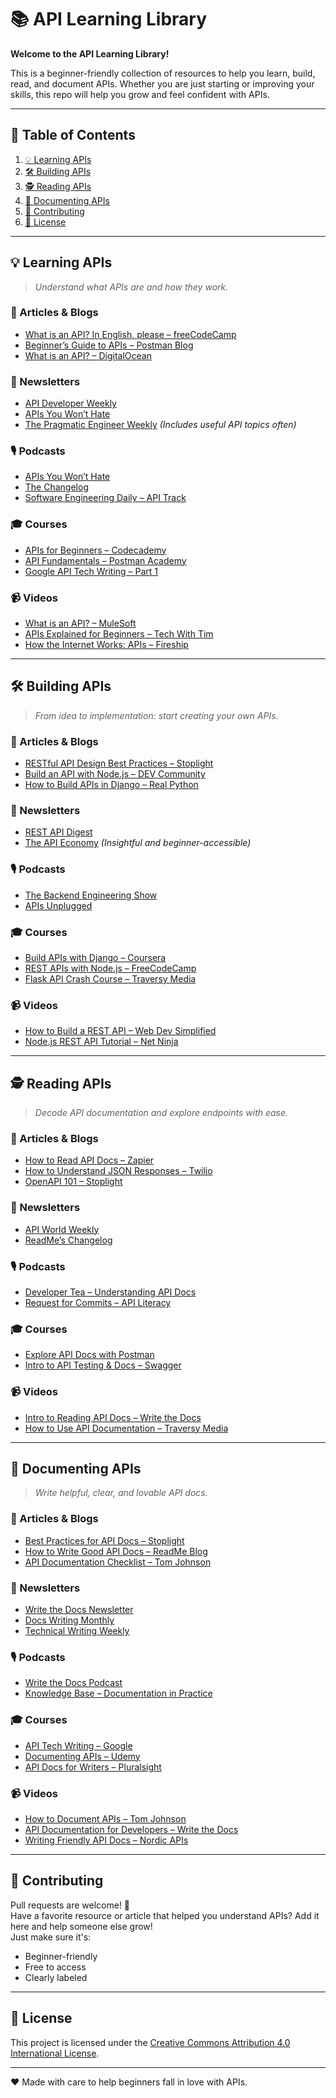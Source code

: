 # 📚 API Learning Library
**Welcome to the API Learning Library!**

This is a beginner-friendly collection of resources to help you learn, build, read, and document APIs. Whether you are just starting or improving your skills, this repo will help you grow and feel confident with APIs.

---

## 🔖 Table of Contents

1. [💡 Learning APIs](#learning-apis)
2. [🛠 Building APIs](#building-apis)
3. [🕵️ Reading APIs](#reading-apis)
4. [📝 Documenting APIs](#documenting-apis)
5. [🤝 Contributing](#contributing)
6. [📄 License](#license)

---

## 💡 Learning APIs

> *Understand what APIs are and how they work.*

### 📖 Articles & Blogs
- [What is an API? In English, please – freeCodeCamp](https://www.freecodecamp.org/news/what-is-an-api-in-english-please-b880a3214a82/)
- [Beginner’s Guide to APIs – Postman Blog](https://blog.postman.com/a-beginners-guide-to-apis/)
- [What is an API? – DigitalOcean](https://www.digitalocean.com/community/tutorials/what-is-an-api)

### 📰 Newsletters
- [API Developer Weekly](https://apideveloperweekly.com/)
- [APIs You Won’t Hate](https://www.apisyouwonthate.com/newsletter)
- [The Pragmatic Engineer Weekly](https://newsletter.pragmaticengineer.com/) *(Includes useful API topics often)*

### 🎙 Podcasts
- [APIs You Won’t Hate](https://www.apisyouwonthate.com/podcast)
- [The Changelog](https://changelog.com/)
- [Software Engineering Daily – API Track](https://softwareengineeringdaily.com/tag/api/)

### 🎓 Courses
- [APIs for Beginners – Codecademy](https://www.codecademy.com/learn/learn-api-development)
- [API Fundamentals – Postman Academy](https://learning.postman.com/)
- [Google API Tech Writing – Part 1](https://developers.google.com/tech-writing)

### 📹 Videos
- [What is an API? – MuleSoft](https://www.youtube.com/watch?v=s7wmiS2mSXY)
- [APIs Explained for Beginners – Tech With Tim](https://www.youtube.com/watch?v=GZvSYJDk-us)
- [How the Internet Works: APIs – Fireship](https://www.youtube.com/watch?v=WXsD0ZgxjRw)

---

## 🛠 Building APIs

> *From idea to implementation: start creating your own APIs.*

### 📖 Articles & Blogs
- [RESTful API Design Best Practices – Stoplight](https://stoplight.io/blog/rest-api-design-best-practices/)
- [Build an API with Node.js – DEV Community](https://dev.to/fraserxu/how-to-build-a-rest-api-with-node-js-express-and-mongodb-2m6f)
- [How to Build APIs in Django – Real Python](https://realpython.com/django-rest-framework-quick-start/)

### 📰 Newsletters
- [REST API Digest](https://restfulapi.net/newsletter/)
- [The API Economy](https://newsletter.theapieconomy.com/) *(Insightful and beginner-accessible)*

### 🎙 Podcasts
- [The Backend Engineering Show](https://backendengineering.show/)
- [APIs Unplugged](https://developer.mulesoft.com/podcast/)

### 🎓 Courses
- [Build APIs with Django – Coursera](https://www.coursera.org/learn/django-apis)
- [REST APIs with Node.js – FreeCodeCamp](https://www.freecodecamp.org/news/building-a-simple-api-with-express-js/)
- [Flask API Crash Course – Traversy Media](https://www.youtube.com/watch?v=Qr4QMBUPxWo)

### 📹 Videos
- [How to Build a REST API – Web Dev Simplified](https://www.youtube.com/watch?v=l8WPWK9mS5M)
- [Node.js REST API Tutorial – Net Ninja](https://www.youtube.com/watch?v=2JkgY7n4f5o)

---

## 🕵️ Reading APIs

> *Decode API documentation and explore endpoints with ease.*

### 📖 Articles & Blogs
- [How to Read API Docs – Zapier](https://zapier.com/blog/api-glossary/)
- [How to Understand JSON Responses – Twilio](https://www.twilio.com/blog/2017/10/understanding-json.html)
- [OpenAPI 101 – Stoplight](https://stoplight.io/open-api/)

### 📰 Newsletters
- [API World Weekly](https://apiworld.co/newsletter)
- [ReadMe’s Changelog](https://readme.com/changelog)

### 🎙 Podcasts
- [Developer Tea – Understanding API Docs](https://developertea.simplecast.com/)
- [Request for Commits – API Literacy](https://changelog.com/rfc)

### 🎓 Courses
- [Explore API Docs with Postman](https://learning.postman.com/)
- [Intro to API Testing & Docs – Swagger](https://swagger.io/resources/webinars/)

### 📹 Videos
- [Intro to Reading API Docs – Write the Docs](https://www.youtube.com/watch?v=FzvK5uuakiI)
- [How to Use API Documentation – Traversy Media](https://www.youtube.com/watch?v=GZvSYJDk-us)

---

## 📝 Documenting APIs

> *Write helpful, clear, and lovable API docs.*

### 📖 Articles & Blogs
- [Best Practices for API Docs – Stoplight](https://stoplight.io/blog/api-documentation-best-practices/)
- [How to Write Good API Docs – ReadMe Blog](https://readme.com/blog/how-to-write-api-documentation/)
- [API Documentation Checklist – Tom Johnson](https://idratherbewriting.com/learnapidoc/docapis_documenting_your_api.html)

### 📰 Newsletters
- [Write the Docs Newsletter](https://www.writethedocs.org/newsletter/)
- [Docs Writing Monthly](https://www.docswritingmonthly.com/)
- [Technical Writing Weekly](https://technicalwritingweekly.com/)

### 🎙 Podcasts
- [Write the Docs Podcast](https://www.writethedocs.org/podcast/)
- [Knowledge Base – Documentation in Practice](https://knowledgebase.simplecast.com/)

### 🎓 Courses
- [API Tech Writing – Google](https://developers.google.com/tech-writing)
- [Documenting APIs – Udemy](https://www.udemy.com/course/documenting-apis/)
- [API Docs for Writers – Pluralsight](https://www.pluralsight.com/courses/api-documentation)

### 📹 Videos
- [How to Document APIs – Tom Johnson](https://www.youtube.com/watch?v=WMdGgVfQe6E)
- [API Documentation for Developers – Write the Docs](https://www.youtube.com/watch?v=rW5zNn3vFIc)
- [Writing Friendly API Docs – Nordic APIs](https://www.youtube.com/watch?v=GGeMbRUUKI0)

---

## 🤝 Contributing

Pull requests are welcome! 💬  
Have a favorite resource or article that helped you understand APIs? Add it here and help someone else grow!  
Just make sure it's:
- Beginner-friendly
- Free to access
- Clearly labeled

---

## 📄 License

This project is licensed under the [Creative Commons Attribution 4.0 International License](https://creativecommons.org/licenses/by/4.0/).


---

❤️ Made with care to help beginners fall in love with APIs.

